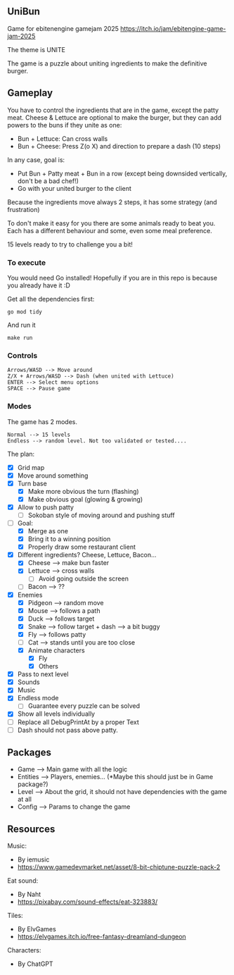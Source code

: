 ## UniBun

Game for ebitenengine gamejam 2025 https://itch.io/jam/ebitengine-game-jam-2025

The theme is UNITE

The game is a puzzle about uniting ingredients to make the definitive burger.

## Gameplay

You have to control the ingredients that are in the game, except the patty meat. 
Cheese & Lettuce are optional to make the burger, but they can add powers to the buns if they unite as one:
- Bun + Lettuce: Can cross walls
- Bun + Cheese: Press Z(o X) and direction to prepare a dash (10 steps)

In any case, goal is:
- Put Bun + Patty meat + Bun in a row (except being downsided vertically, don't be a bad chef!)
- Go with your united burger to the client

Because the ingredients move always 2 steps, it has some strategy (and frustration)

To don't make it easy for you there are some animals ready to beat you. Each has a different behaviour and some, even some meal preference.

15 levels ready to try to challenge you a bit!

### To execute

You would need Go installed! Hopefully if you are in this repo is because you already have it :D

Get all the dependencies first:

    go mod tidy
And run it

    make run

### Controls

    Arrows/WASD --> Move around
    Z/X + Arrows/WASD --> Dash (when united with Lettuce)
    ENTER --> Select menu options
    SPACE --> Pause game

### Modes

The game has 2 modes.

    Normal --> 15 levels
    Endless --> random level. Not too validated or tested.... 

The plan:
- [x] Grid map
- [x] Move around something
- [x] Turn base
  - [x] Make more obvious the turn (flashing)
  - [x] Make obvious goal (glowing & growing)
- [x] Allow to push patty
  - [ ] Sokoban style of moving around and pushing stuff
- [ ] Goal: 
  - [x] Merge as one
  - [x] Bring it to a winning position
  - [x] Properly draw some restaurant client
- [x] Different ingredients? Cheese, Lettuce, Bacon...
  - [x] Cheese --> make bun faster
  - [x] Lettuce --> cross walls
    - [ ] Avoid going outside the screen 
  - [ ] Bacon --> ??
- [x] Enemies
  - [x] Pidgeon --> random move
  - [x] Mouse --> follows a path
  - [x] Duck --> follows target
  - [x] Snake --> follow target + dash --> a bit buggy
  - [x] Fly --> follows patty
  - [ ] Cat --> stands until you are too close
  - [x] Animate characters
    - [x] Fly
    - [x] Others
- [x] Pass to next level
- [x] Sounds
- [x] Music
- [x] Endless mode
  - [ ] Guarantee every puzzle can be solved
- [X] Show all levels individually
- [ ] Replace all DebugPrintAt by a proper Text
- [ ] Dash should not pass above patty.

## Packages
- Game --> Main game with all the logic
- Entities --> Players, enemies... (*Maybe this should just be in Game package?)
- Level --> About the grid, it should not have dependencies with the game at all
- Config --> Params to change the game

## Resources
Music: 
- By iemusic 
- https://www.gamedevmarket.net/asset/8-bit-chiptune-puzzle-pack-2

Eat sound: 
- By Naht 
- https://pixabay.com/sound-effects/eat-323883/

Tiles:
- By ElvGames
- https://elvgames.itch.io/free-fantasy-dreamland-dungeon

Characters:
- By ChatGPT 